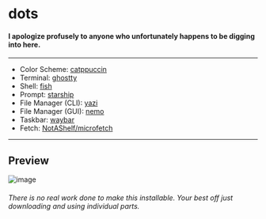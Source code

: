 # dots

#### I apologize profusely to anyone who unfortunately happens to be digging into here.

<hr>

- Color Scheme: [catppuccin](https://catppuccin.com/)
- Terminal: [ghostty](https://ghostty.org/)
- Shell: [fish](https://fishshell.com/)
- Prompt: [starship](https://starship.rs/)
- File Manager (CLI): [yazi](https://yazi-rs.github.io/)
- File Manager (GUI): [nemo](https://community.linuxmint.com/software/view/nemo)
- Taskbar: [waybar](https://github.com/Alexays/Waybar)
- Fetch: [NotAShelf/microfetch](https://github.com/NotAShelf/microfetch)

<hr>

## Preview
![image](https://0x0.st/8o8V.png)

###### There is no real work done to make this installable. Your best off just downloading and using individual parts.
